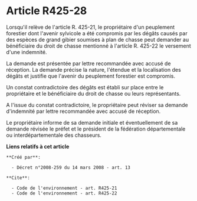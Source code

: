 # Article R425-28

Lorsqu'il relève de l'article R. 425-21, le propriétaire d'un peuplement forestier dont l'avenir sylvicole a été compromis
par les dégâts causés par des espèces de grand gibier soumises à plan de chasse peut demander au bénéficiaire du droit de
chasse mentionné à l'article R. 425-22 le versement d'une indemnité. 

La demande est présentée par lettre recommandée avec accusé de réception. La demande précise la nature, l'étendue et la
localisation des dégâts et justifie que l'avenir du peuplement forestier est compromis. 

Un constat contradictoire des dégâts est établi sur place entre le propriétaire et le bénéficiaire du droit de chasse ou
leurs représentants. 

A l'issue du constat contradictoire, le propriétaire peut réviser sa demande d'indemnité par lettre recommandée avec accusé
de réception. 

Le propriétaire informe de sa demande initiale et éventuellement de sa demande révisée le préfet et le président de la
fédération départementale ou interdépartementale des chasseurs.

**Liens relatifs à cet article**

	**Créé par**:

	  - Décret n°2008-259 du 14 mars 2008 - art. 13

	**Cite**:

	  - Code de l'environnement - art. R425-21
	  - Code de l'environnement - art. R425-22
